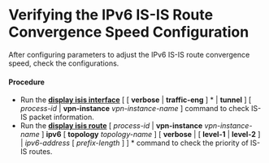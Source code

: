 Verifying the IPv6 IS-IS Route Convergence Speed Configuration
==============================================================

After configuring parameters to adjust the IPv6 IS-IS route convergence speed, check the configurations.

#### Procedure

* Run the [**display isis interface**](cmdqueryname=display+isis+interface) [ [ **verbose** | **traffic-eng** ] \* | **tunnel** ] [ *process-id* | **vpn-instance** *vpn-instance-name* ] command to check IS-IS packet information.
* Run the [**display isis route**](cmdqueryname=display+isis+route) [ *process-id* | **vpn-instance** *vpn-instance-name* ] **ipv6** [ **topology** *topology-name* ] [ **verbose** | [ **level-1** | **level-2** ] | *ipv6-address* [ *prefix-length* ] ] \* command to check the priority of IS-IS routes.